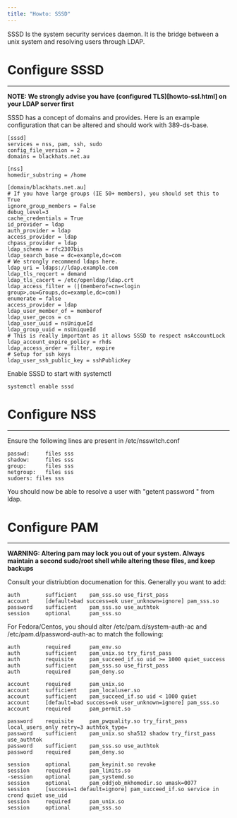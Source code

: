 ```yaml
---
title: "Howto: SSSD"
---
```


SSSD Is the system security services daemon. It is the bridge between a unix system and resolving users through LDAP.

# Configure SSSD
----------------

**NOTE: We strongly advise you have (configured TLS)[howto-ssl.html] on your LDAP server first**

SSSD has a concept of domains and provides. Here is an example configuration that can be altered and should work with 389-ds-base.

    [sssd]
    services = nss, pam, ssh, sudo
    config_file_version = 2
    domains = blackhats.net.au

    [nss]
    homedir_substring = /home

    [domain/blackhats.net.au]
    # If you have large groups (IE 50+ members), you should set this to True
    ignore_group_members = False
    debug_level=3
    cache_credentials = True
    id_provider = ldap
    auth_provider = ldap
    access_provider = ldap
    chpass_provider = ldap
    ldap_schema = rfc2307bis
    ldap_search_base = dc=example,dc=com
    # We strongly recommend ldaps here.
    ldap_uri = ldaps://ldap.example.com
    ldap_tls_reqcert = demand
    ldap_tls_cacert = /etc/openldap/ldap.crt
    ldap_access_filter = (|(memberof=cn=<login group>,ou=Groups,dc=example,dc=com))
    enumerate = false
    access_provider = ldap
    ldap_user_member_of = memberof
    ldap_user_gecos = cn
    ldap_user_uuid = nsUniqueId
    ldap_group_uuid = nsUniqueId
    # This is really important as it allows SSSD to respect nsAccountLock
    ldap_account_expire_policy = rhds
    ldap_access_order = filter, expire
    # Setup for ssh keys
    ldap_user_ssh_public_key = sshPublicKey

Enable SSSD to start with systemctl

    systemctl enable sssd

# Configure NSS
---------------

Ensure the following lines are present in /etc/nsswitch.conf

    passwd:     files sss
    shadow:     files sss
    group:      files sss
    netgroup:   files sss
    sudoers: files sss

You should now be able to resolve a user with "getent password <name>" from ldap.

# Configure PAM
---------------

**WARNING: Altering pam may lock you out of your system. Always maintain a second sudo/root shell while altering these files, and keep backups**

Consult your distriubtion documenation for this. Generally you want to add:

    auth        sufficient    pam_sss.so use_first_pass
    account     [default=bad success=ok user_unknown=ignore] pam_sss.so
    password    sufficient    pam_sss.so use_authtok
    session     optional      pam_sss.so

For Fedora/Centos, you should alter /etc/pam.d/system-auth-ac and /etc/pam.d/password-auth-ac to match the following:

    auth        required      pam_env.so
    auth        sufficient    pam_unix.so try_first_pass
    auth        requisite     pam_succeed_if.so uid >= 1000 quiet_success
    auth        sufficient    pam_sss.so use_first_pass
    auth        required      pam_deny.so

    account     required      pam_unix.so
    account     sufficient    pam_localuser.so
    account     sufficient    pam_succeed_if.so uid < 1000 quiet
    account     [default=bad success=ok user_unknown=ignore] pam_sss.so
    account     required      pam_permit.so

    password    requisite     pam_pwquality.so try_first_pass local_users_only retry=3 authtok_type=
    password    sufficient    pam_unix.so sha512 shadow try_first_pass use_authtok
    password    sufficient    pam_sss.so use_authtok
    password    required      pam_deny.so

    session     optional      pam_keyinit.so revoke
    session     required      pam_limits.so
    -session    optional      pam_systemd.so
    session     optional      pam_oddjob_mkhomedir.so umask=0077
    session     [success=1 default=ignore] pam_succeed_if.so service in crond quiet use_uid
    session     required      pam_unix.so
    session     optional      pam_sss.so




